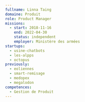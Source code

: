 ```yaml
---
fullname: Linna Taing
domaine: Produit
role: Product Manager
missions:
  - start: 2018-11-16
    end: 2022-04-30
    status: independent
    employer: Ministère des armées
startups:
  - usine-chatbots
  - les-alpps
  - octopus
previously:
  - eoliennes
  - smart-remisage
  - medopex
  - megalodon
competences:
  - Gestion de Produit
---
```

